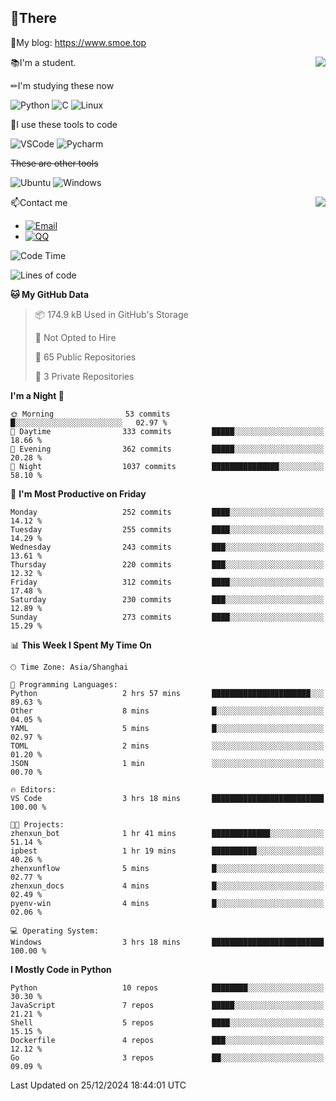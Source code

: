 
## 👏There

📰My blog: https://www.smoe.top

<img align="right" src="https://github-readme-stats.vercel.app/api/top-langs/?username=AkashiCoin"/>


📚I'm a student.

✏I'm studying these now

![Python](https://img.shields.io/badge/-Python-blue?style=flat-square&logo=Python&logoColor=fff)
![C](https://img.shields.io/badge/-C-585858?style=flat-square&logo=C&logoColor=fff)
![Linux](https://img.shields.io/badge/-Linux-black?style=flat-square&logo=Linux&logoColor=fff)

🔨I use these tools to code

![VSCode](https://img.shields.io/badge/-VSCode-blue?style=flat-square&logo=visualstudiocode&logoColor=fff)
![Pycharm](https://img.shields.io/badge/-Pycharm-green?style=flat-square&logo=pycharm&logoColor=fff)

 ~~These are other tools~~

![Ubuntu](https://img.shields.io/badge/-Ubuntu-orange?style=flat-square&logo=Ubuntu&logoColor=fff)
![Windows](https://img.shields.io/badge/-Windows-blue?style=flat-square&logo=Windows&logoColor=fff)

<img align="right" src="https://github-readme-stats.vercel.app/api?username=AkashiCoin" />


📫Contact me

* [![Email](https://img.shields.io/badge/Email-l1040186796@gmail.com-1?style=social&logoColor=fff)](mailto:l1040186796@gmail.com)
* [![QQ](https://img.shields.io/badge/QQ-1040186796-1?style=social&logoColor=fff)](tencent://AddContact/?fromId=45&fromSubId=1&subcmd=all&uin=1040186796&website=www.oicqzone.com)

<!--START_SECTION:waka-->
![Code Time](http://img.shields.io/badge/Code%20Time-1%2C372%20hrs%2050%20mins-blue)

![Lines of code](https://img.shields.io/badge/From%20Hello%20World%20I%27ve%20Written-340.0%20thousand%20lines%20of%20code-blue)

**🐱 My GitHub Data** 

> 📦 174.9 kB Used in GitHub's Storage 
 > 
> 🚫 Not Opted to Hire
 > 
> 📜 65 Public Repositories 
 > 
> 🔑 3 Private Repositories 
 > 
**I'm a Night 🦉** 

```text
🌞 Morning                53 commits          █░░░░░░░░░░░░░░░░░░░░░░░░   02.97 % 
🌆 Daytime                333 commits         █████░░░░░░░░░░░░░░░░░░░░   18.66 % 
🌃 Evening                362 commits         █████░░░░░░░░░░░░░░░░░░░░   20.28 % 
🌙 Night                  1037 commits        ███████████████░░░░░░░░░░   58.10 % 
```
📅 **I'm Most Productive on Friday** 

```text
Monday                   252 commits         ████░░░░░░░░░░░░░░░░░░░░░   14.12 % 
Tuesday                  255 commits         ████░░░░░░░░░░░░░░░░░░░░░   14.29 % 
Wednesday                243 commits         ███░░░░░░░░░░░░░░░░░░░░░░   13.61 % 
Thursday                 220 commits         ███░░░░░░░░░░░░░░░░░░░░░░   12.32 % 
Friday                   312 commits         ████░░░░░░░░░░░░░░░░░░░░░   17.48 % 
Saturday                 230 commits         ███░░░░░░░░░░░░░░░░░░░░░░   12.89 % 
Sunday                   273 commits         ████░░░░░░░░░░░░░░░░░░░░░   15.29 % 
```


📊 **This Week I Spent My Time On** 

```text
🕑︎ Time Zone: Asia/Shanghai

💬 Programming Languages: 
Python                   2 hrs 57 mins       ██████████████████████░░░   89.63 % 
Other                    8 mins              █░░░░░░░░░░░░░░░░░░░░░░░░   04.05 % 
YAML                     5 mins              █░░░░░░░░░░░░░░░░░░░░░░░░   02.97 % 
TOML                     2 mins              ░░░░░░░░░░░░░░░░░░░░░░░░░   01.20 % 
JSON                     1 min               ░░░░░░░░░░░░░░░░░░░░░░░░░   00.70 % 

🔥 Editors: 
VS Code                  3 hrs 18 mins       █████████████████████████   100.00 % 

🐱‍💻 Projects: 
zhenxun_bot              1 hr 41 mins        █████████████░░░░░░░░░░░░   51.14 % 
ipbest                   1 hr 19 mins        ██████████░░░░░░░░░░░░░░░   40.26 % 
zhenxunflow              5 mins              █░░░░░░░░░░░░░░░░░░░░░░░░   02.77 % 
zhenxun_docs             4 mins              █░░░░░░░░░░░░░░░░░░░░░░░░   02.49 % 
pyenv-win                4 mins              █░░░░░░░░░░░░░░░░░░░░░░░░   02.06 % 

💻 Operating System: 
Windows                  3 hrs 18 mins       █████████████████████████   100.00 % 
```

**I Mostly Code in Python** 

```text
Python                   10 repos            ████████░░░░░░░░░░░░░░░░░   30.30 % 
JavaScript               7 repos             █████░░░░░░░░░░░░░░░░░░░░   21.21 % 
Shell                    5 repos             ████░░░░░░░░░░░░░░░░░░░░░   15.15 % 
Dockerfile               4 repos             ███░░░░░░░░░░░░░░░░░░░░░░   12.12 % 
Go                       3 repos             ██░░░░░░░░░░░░░░░░░░░░░░░   09.09 % 
```




 Last Updated on 25/12/2024 18:44:01 UTC
<!--END_SECTION:waka-->
